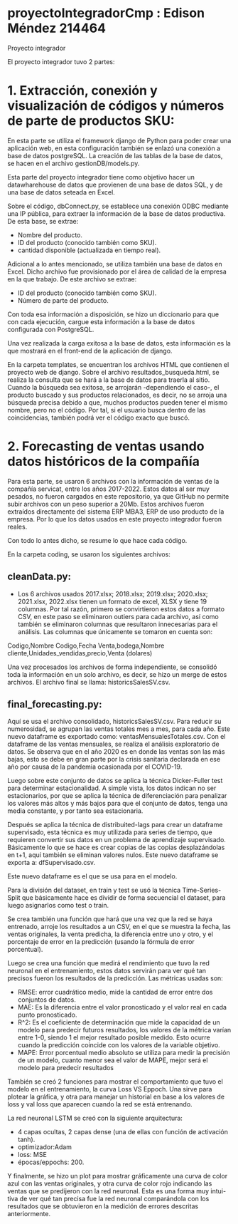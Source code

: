 # proyectoIntegradorCmp : Edison Méndez 214464
Proyecto integrador

El proyecto integrador tuvo 2 partes: 
# 1. Extracción, conexión y visualización de códigos y números de parte de productos SKU:
En esta parte se utiliza el framework django de Python para poder crear una aplicación web, en esta configuración también se enlazó una conexión a base de datos postgreSQL. La creación de las tablas de la base de datos, 
se hacen en el archivo gestionDB/models.py. 

Esta parte del proyecto integrador tiene como objetivo hacer un datawharehouse de datos que provienen de una base de datos SQL, y de una base de datos seteada en Excel. 

Sobre el código, dbConnect.py, se establece una conexión ODBC mediante una IP pública, para extraer la información de la base de datos productiva. De esta base, se extrae:
- Nombre del producto.
- ID del producto (conocido también como SKU).
- cantidad disponible (actualizada en tiempo real).

Adicional a lo antes mencionado, se utiliza también una base de datos en Excel. Dicho archivo fue provisionado por el área de calidad de la empresa en la que trabajo. De este archivo se extrae: 
- ID del producto (conocido también como SKU).
- Número de parte del producto. 

Con toda esa información a disposición, se hizo un diccionario para que con cada ejecución, cargue esta información a la base de datos configurada con PostgreSQL. 

Una vez realizada la carga exitosa a la base de datos, esta información es la que mostrará en el front-end de la aplicación de django.

En la carpeta templates, se encuentran los archivos HTML que contienen el proyecto web de django. Sobre el archivo resultados_busqueda.html, se realiza la consulta que se hará a la base de datos para traerla al sitio. 
Cuando la búsqueda sea exitosa, se arrojarán -dependiendo el caso-, el producto buscado y sus productos relacionados, es decir, no se arroja una búsqueda precisa debido a que, muchos productos pueden tener el mismo 
nombre, pero no el código. Por tal, si el usuario busca dentro de las coincidencias, también podrá ver el código exacto que buscó. 



# 2. Forecasting de ventas usando datos históricos de la compañía
Para esta parte, se usaron 6 archivos con la información de ventas de la compañía servicat, entre los años 2017-2022. Estos datos al ser muy pesados, no fueron cargados en este repositorio,
ya que GitHub no permite subir archivos con un peso superior a 20Mb. Estos archivos fueron extraídos directamente del sistema ERP MBA3, ERP de uso producto de la empresa. Por lo que los datos usados 
en este proyecto integrador fueron reales. 

Con todo lo antes dicho, se resume lo que hace cada código. 

En la carpeta coding, se usaron los siguientes archivos: 

## cleanData.py: 
- Los 6 archivos usados 2017.xlsx; 2018.xlsx; 2019.xlsx; 2020.xlsx; 2021.xlsx, 2022.xlsx tienen un formato de excel, XLSX y tiene 19 columnas. Por tal razón, primero se convirtieron estos datos a formato CSV, 
en este paso se eliminaron outiers para cada archivo, así como también se eliminaron columnas que resultaron innecesarias para el análisis. Las columnas que únicamente se tomaron en cuenta son:

Codigo,Nombre Codigo,Fecha Venta,bodega,Nombre cliente,Unidades_vendidas,precio,Venta (dolares)

Una vez procesados los archivos de forma independiente, se consolidó toda la información en un solo archivo, es decir, se hizo un merge de estos archivos. El archivo final se llama: historicsSalesSV.csv. 

## final_forecasting.py: 
Aquí se usa el archivo consolidado, historicsSalesSV.csv. Para reducir su numerosidad, se agrupan las ventas totales mes a mes, para cada año. Este nuevo dataframe es exportado como: ventasMensualesTotales.csv.
Con el dataframe de las ventas mensuales, se realiza el análisis exploratorio de datos. Se observa que en el año 2020 es en donde las ventas son las más bajas, esto se debe en gran parte por la crisis sanitaria declarada
en ese año por causa de la pandemia ocasionada por el COVID-19.

Luego sobre este conjunto de datos se aplica la técnica Dicker-Fuller test para determinar estacionalidad. A simple vista, los datos indican no ser estacionarios, por que se aplica la técnica de diferenciación para penalizar
los valores más altos y más bajos para que el conjunto de datos, tenga una media constante, y por tanto sea estacionaria. 

Después se aplica la técnica de distribuited-lags para crear un dataframe supervisado, esta técnica es muy utilizada para series de tiempo, que requieren convertir sus datos en un problema de aprendizaje supervisado. 
Básicamente lo que se hace es crear copias de las copias desplazándolas en t+1, aquí también se eliminan valores nulos. Este nuevo dataframe se exporta a: dfSupervisado.csv. 

Este nuevo dataframe es el que se usa para en el modelo. 

Para la división del dataset, en train y test se usó la técnica Time-Series-Split que básicamente hace es dividir de forma secuencial el dataset, para luego asignarlos como test o train. 

Se crea también una función que hará que una vez que la red se haya entrenado, arroje los resultados a un CSV, en el que se muestra la fecha, las ventas originales, la venta predicha, la diferencia entre uno y otro, y 
el porcentaje de error en la predicción (usando la fórmula de error porcentual).

Luego se crea una función que medirá el rendimiento que tuvo la red neuronal en el entrenamiento, estos datos servirán para ver qué tan precisos fueron los resultados de la predicción. 
Las métricas usadas son: 
- RMSE: error cuadrático medio, mide la cantidad de error entre dos conjuntos de datos.
- MAE: Es la diferencia entre el valor pronosticado y el valor real en cada punto pronosticado.
- R^2: Es el coeficiente de determinación que mide la capacidad de un modelo para predecir futuros resultados, los valores de la métrica varían entre 1-0, siendo 1 el mejor resultado posible medido. Esto ocurre cuando la predicción coincide con los valores de la variable objetivo. 
- MAPE: Error porcentual medio absoluto se utiliza para medir la precisión de un modelo, cuanto menor sea el valor de MAPE, mejor será el modelo para predecir resultados

También se creó 2 funciones para mostrar el comportamiento que tuvo el modelo en el entrenamiento, la curva Loss VS Eppoch. Una sirve para plotear la gráfica, y otra para manejar un historial en base a los valores de 
loss y val loss que aparecen cuando la red se está entrenando. 

La red neuronal LSTM se creó con la siguiente arquitectura:

- 4 capas ocultas, 2 capas dense (una de ellas con función de activación tanh). 
- optimizador:Adam 
- loss: MSE
- épocas/eppochs: 200. 

Y finalmente, se hizo un plot para mostrar gráficamente una curva de color azul con las ventas originales, y otra curva de color rojo indicando las ventas que se predijeron con la red neuronal. Esta es una forma muy intui-
tiva de ver qué tan precisa fue la red neuronal comparándola con los resultados que se obtuvieron en la medición de errores descritas anteriormente. 

